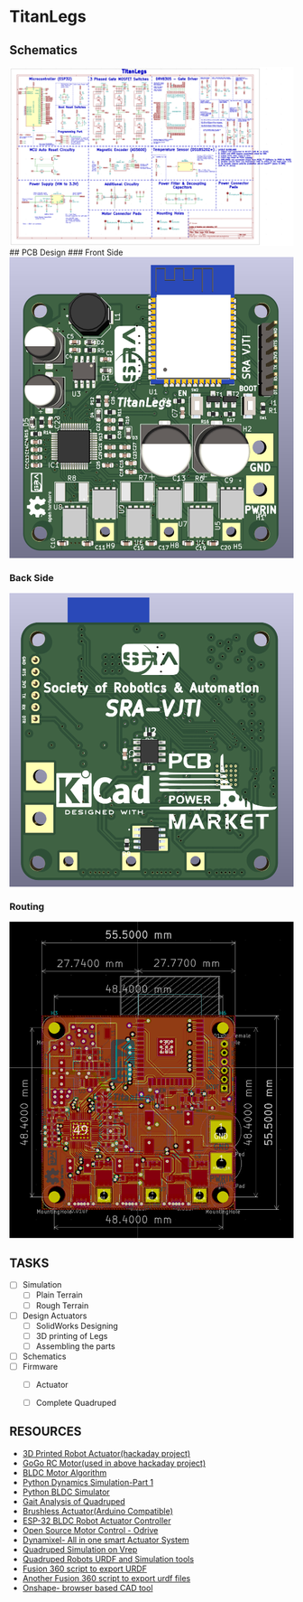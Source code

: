 # TitanLegs

## Schematics
<img src="./PCB_Design/renders/schematics.png">
## PCB Design
### Front Side
<img src="./PCB_Design/renders/front.png">

### Back Side
<img src="./PCB_Design/renders/back.png">

### Routing
<img src="./PCB_Design/renders/routing.png">

## TASKS

- [ ] Simulation
  - [ ] Plain Terrain
  - [ ] Rough Terrain
- [ ] Design Actuators
  - [ ] SolidWorks Designing
  - [ ] 3D printing of Legs
  - [ ] Assembling the parts
- [ ] Schematics 
- [ ] Firmware
  - [ ] Actuator
  - [ ] Complete Quadruped


## RESOURCES
* [3D Printed Robot Actuator(hackaday project)](https://hackaday.io/project/157812-3d-printed-robot-actuator)
* [GoGo RC Motor(used in above hackaday project)](https://gogo-rc.com/store/index.php?route=product/product&product_id=3493&search=5010)
* [BLDC Motor Algorithm](https://www.renesas.com/us/en/application/home-building/motor-control-solutions/motor-algorithms/bldc)
* [Python Dynamics Simulation-Part 1](https://medium.com/robotics-devs/python-dynamics-simulations-part-1-f89648a35561)
* [Python BLDC Simulator](https://github.com/gtoonstra/bldc-sim)
* [Gait Analysis of Quadruped](https://cjme.springeropen.com/articles/10.1186/s10033-019-0321-2)
* [Brushless Actuator(Arduino Compatible)](https://hackaday.io/project/165217-brushless-actuator-arduino-compatible)
* [ESP-32 BLDC Robot Actuator Controller](https://hackaday.io/project/169905-esp-32-bldc-robot-actuator-controller)
* [Open Source Motor Control - Odrive](https://odriverobotics.com/)
* [Dynamixel- All in one smart Actuator System](https://www.robotis.us/dynamixel/)
* [Quadruped Simulation on Vrep](http://galvanicloop.com/blog/post/7/quadruped-robot-5-simulation-on-v-rep)
* [Quadruped Robots URDF and Simulation tools](https://github.com/chvmp/champ)
* [Fusion 360 script to export URDF](https://github.com/syuntoku14/fusion2urdf)
* [Another Fusion 360 script to export urdf files](https://github.com/yanshil/Fusion2PyBullet)
* [Onshape- browser based CAD tool](https://onshape-to-robot.readthedocs.io/en/latest/design.html)
